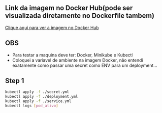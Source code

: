 ## Link da imagem no Docker Hub(pode ser visualizada diretamente no Dockerfile tambem)
[Clique aqui para ver a imagem no Docker Hub](https://hub.docker.com/repository/docker/weslleystein/tworp)

## OBS
- Para testar a maquina deve ter: Docker, Minikube e Kubectl
- Coloquei a variavel de ambiente na imagem Docker, não entendi exatamente como passar uma secret como ENV para um deployment...

## Step 1
```bash
kubectl apply -f ./secret.yml
kubectl apply -f ./deployment.yml
kubectl apply -f ./service.yml
kubectl logs [pod_ativo]
```
